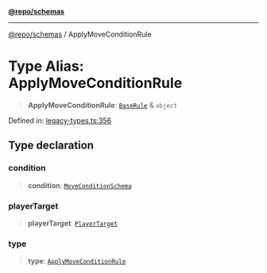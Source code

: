 [**@repo/schemas**](../README.md)

***

[@repo/schemas](../globals.md) / ApplyMoveConditionRule

# Type Alias: ApplyMoveConditionRule

> **ApplyMoveConditionRule**: [`BaseRule`](BaseRule.md) & `object`

Defined in: [legacy-types.ts:356](https://github.com/alexqguo/drinking-board-game-v3/blob/6219b44c05bf1b55de4a76da31192aa5179671e8/packages/schemas/src/legacy-types.ts#L356)

## Type declaration

### condition

> **condition**: [`MoveConditionSchema`](../interfaces/MoveConditionSchema.md)

### playerTarget

> **playerTarget**: [`PlayerTarget`](PlayerTarget.md)

### type

> **type**: [`ApplyMoveConditionRule`](../enumerations/RuleType.md#applymoveconditionrule)
